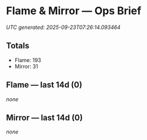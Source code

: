 # Flame & Mirror — Ops Brief
_UTC generated: 2025-09-23T07:26:14.093464_

## Totals
- Flame:  193
- Mirror: 31

## Flame — last 14d (0)
_none_

## Mirror — last 14d (0)
_none_